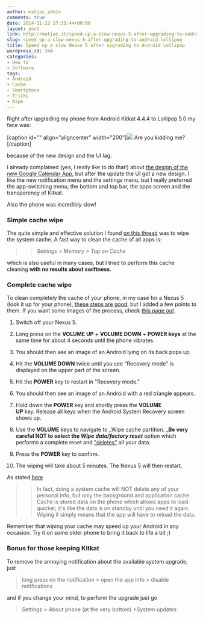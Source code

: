 ```yaml
---
author: matjaz_admin
comments: true
date: 2014-11-22 17:35:44+00:00
layout: post
link: http://matjaz.it/speed-up-a-slow-nexus-5-after-upgrading-to-android-lollipop/
slug: speed-up-a-slow-nexus-5-after-upgrading-to-android-lollipop
title: Speed up a slow Nexus 5 after upgrading to Android Lollipop
wordpress_id: 344
categories:
- How to
- Software
tags:
- Android
- Cache
- Smartphone
- Tricks
- Wipe
---
```


Right after upgrading my phone from Android Kitkat 4.4.4 to Lollipop 5.0 my face was:

[caption id="" align="aligncenter" width="200"][![](http://i0.kym-cdn.com/photos/images/masonry/000/259/943/694.png)](http://knowyourmeme.com/memes/are-you-fucking-kidding-me) Are you kidding me?[/caption]

because of the new design and the UI lag.

I already complained (yes, I really like to do that!) about [the design of the new Google Calendar App](http://matjaz.it/revert-google-calendar-android-app-to-previous-version/), but after the update the UI got a new design. I like the new notification menu and the settings menu, but I really preferred the app-switching menu, the bottom and top bar, the apps screen and the transparency of Kitkat.

Also the phone was incredibly slow!


### Simple cache wipe


The quite simple and effective solution I found [on this thread](https://productforums.google.com/d/msg/nexus/to2BHjmhh-I/PIsu1r64ugoJ) was to wipe the system cache. A fast way to clean the cache of all apps is:


<blockquote>

> 
> _Settings > Memory > Tap on Cache_
> 
> 
</blockquote>


which is also useful in many cases, but I tried to perform this cache cleaning **with no results about swiftness**.


### Complete cache wipe


To clean completely the cache of your phone, in my case for a Nexus 5 (look it up for your phone), [these steps are good](http://www.androidsnap.com/nexus-5/331-perform-wipe-cache-partition-google-nexus-5-a.html), but I added a few points to them. If you want some images of the process, check [this page out](http://www.robschmuecker.com/how-to-wipe-cache-partition-nexus-7/).



	
  1. Switch off your Nexus 5.

	
  2. Long press on the **VOLUME UP** + **VOLUME DOWN** + **POWER keys** at the same time for about 4 seconds until the phone vibrates.

	
  3. You should then see an image of an Android lying on its back pops up.

	
  4. Hit the **VOLUME DOWN** twice until you see "Recovery mode" is displayed on the upper part of the screen.

	
  5. Hit the **POWER** key to restart in "Recovery mode."

	
  6. You should then see an image of an Android with a red triangle appears.

	
  7. Hold down the **POWER** key and shortly press the **VOLUME UP** key. Release all keys when the Android System Recovery screen shows up.

	
  8. Use the **VOLUME** keys to navigate to _Wipe cache partition. _**Be very careful NOT to select the _Wipe data/factory reset_** option which performs a complete reset and ["deletes"](http://matjaz.it/how-to-erase-your-android-before-selling-it/) all your data.

	
  9. Press the **POWER** key to confirm.

	
  10. The wiping will take about 5 minutes. The Nexus 5 will then restart.


As stated [here](http://www.androidpit.com/forum/608606/how-to-clear-the-system-cache-for-the-google-nexus-5)


<blockquote>

> 
> In fact, doing a system cache will NOT delete any of your personal info, but only the background and application cache. Cache is stored data on the phone which allows apps to load quicker, it's like the data is on standby until you need it again. Wiping it simply means that the app will have to reload the data.
> 
> 
</blockquote>


Remember that wiping your cache may speed up your Android in any occasion. Try it on some older phone to bring it back to life a bit ;)


### Bonus for those keeping Kitkat


To remove the annoying notification about the available system upgrade, just


<blockquote>long press on the notification > open the app info > disable notifications</blockquote>


and if you change your mind, to perform the upgrade just go


<blockquote>Settings > About phone (at the very bottom) >System updates</blockquote>

